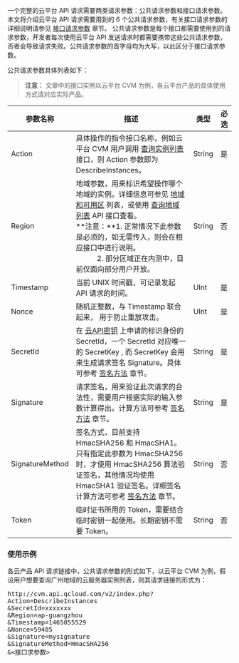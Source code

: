 一个完整的云平台 API 请求需要两类请求参数：公共请求参数和接口请求参数。本文将介绍云平台 API 请求需要用到的 6 个公共请求参数，有关接口请求参数的详细说明请参见 [接口请求参数](/document/product/582/13381) 章节。
公共请求参数是每个接口都需要使用到的请求参数，开发者每次使用云平台 API 发送请求时都需要携带这些公共请求参数，否者会导致请求失败。公共请求参数的首字母均为大写，以此区分于接口请求参数。

公共请求参数具体列表如下：
>**注意：**
>文章中的接口实例以云平台 CVM 为例，各云平台产品的具体使用方式请对应实际产品。

| 参数名称 |  描述 |类型 |必选|
|---------|---------|---------|---------|
| Action | 具体操作的指令接口名称，例如云平台 CVM 用户调用 [查询实例列表](/document/api/213/9388) 接口，则 Action 参数即为 DescribeInstances。 | String |是|
| Region | 地域参数，用来标识希望操作哪个地域的实例。详细信息可参见 [地域和可用区](/document/product/213/6091) 列表，或使用 [查询地域列表](/document/api/213/9456) API 接口查看。<br>**注意：**1. 正常情况下此参数是必须的，如无需传入，则会在相应接口中进行说明。<br>&nbsp;&nbsp;&nbsp;&nbsp;&nbsp;&nbsp;&nbsp;&nbsp;&nbsp;&nbsp;&nbsp;2. 部分区域正在内测中，目前仅面向部分用户开放。| String |否|
| Timestamp | 当前 UNIX 时间戳，可记录发起 API 请求的时间。| UInt |是|
| Nonce | 随机正整数，与 Timestamp 联合起来， 用于防止重放攻击。| UInt |是|
| SecretId | 在 [云API密钥](http://console.tcecqpoc.fsphere.cn/capi) 上申请的标识身份的 SecretId，一个 SecretId 对应唯一的 SecretKey , 而 SecretKey 会用来生成请求签名 Signature。具体可参考 [签名方法](/document/product/215/1693) 章节。|String|是|
| Signature | 请求签名，用来验证此次请求的合法性，需要用户根据实际的输入参数计算得出。计算方法可参考  [签名方法](/document/product/215/1693) 章节。|String|是|
| SignatureMethod | 签名方式，目前支持 HmacSHA256 和 HmacSHA1。只有指定此参数为 HmacSHA256 时，才使用 HmacSHA256 算法验证签名，其他情况均使用 HmacSHA1 验证签名。详细签名计算方法可参考  [签名方法](/document/product/215/1693) 章节。|String|否|
| Token | 临时证书所用的 Token，需要结合临时密钥一起使用。长期密钥不需要 Token。|String|否|

### 使用示例
各云产品 API 请求链接中，公共请求参数的形式如下，以云平台 CVM 为例，假设用户想要查询广州地域的云服务器实例列表，则其请求链接的形式为：

<pre>
http://cvm.api.qcloud.com/v2/index.php?
Action=DescribeInstances
&SecretId=xxxxxxx
&Region=ap-guangzhou
&Timestamp=1465055529
&Nonce=59485
&Signature=mysignature
&SignatureMethod=HmacSHA256
&<接口求参数>
</pre>


